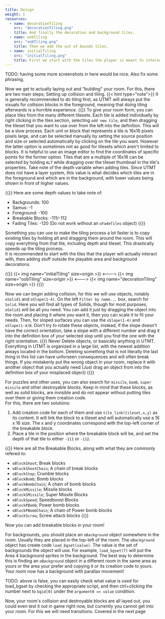 ```yaml
---
title: Design
weight: 1
resources:
  - name: decorationTiling
    src: "decorationTiling.png"
    title: And finally the decoration and background tiles.
  - name: oobTiling
    src: "oobTiling.png"
    title: Then we add the out of bounds tiles.
  - name: initialTiling
    src: "initialTiling.png"
    title: First we start with the tiles the player is meant to interact with.
---
```


TODO: having some more screenshots in here would be nice. Also fix some phrasing.

Now we get to actually laying out and "building" your room. For this, there are two main steps; Setting up collision and tiling.
{{< hint type="note">}}
It is generally recommended to do tiling first, as UTMT will always put the visuals for collision blocks in the foreground, meaning that doing tiling afterwards is a horrible experience. 
{{</hint>}}
To give your room form, you can place tiles from the many different tilesets. Each tile is added individually by right clicking in the tiles section, selecting `add new tile`, and then dragging the tileset that you want to use over from the left into the definition. This will be a slow process. Each unit or block that represents a tile is 16x16 pixels pixels large, and can be selected manually by setting the source position and size or selected automatically by clicking on the tile you want. However the latter option is sometimes not as good for tilesets which aren't limited to blocks. It is helpful to use an image editor to find the coordinates of specific points for the former option. Tiles that are a multiple of 16x16 can be selected by holding `ALT` while dragging over the tileset thumbnail in the tile's properties.
Take note of the depth variable when adding tiles. Since UTMT does not have a layer system, this value is what decides which tiles are in the foreground and which are in the background, with lower values being shown in front of higher values.

{{<hint type="tip">}}
Here are some depth values to take note of:
- Backgrounds: 100
- Samus: -1
- Foreground: -100
- Breakable Blocks: -111/-112
- Fading Tiles: -120 (Do not work without an `oFadeTiles` object)
{{</hint>}}

Something you can use to make the tiling process a lot faster is to copy existing tiles by holding alt and dragging them around the room. This will copy everything from that tile, including depth and tileset. This drastically speeds up the tiling process.  
It is recommended to start with the tiles that the player will actually interact with, then adding stuff outside the playable area and background decorations.

{{<columns>}}
{{< img name="initialTiling" size=origin >}}
<--->
{{< img name="oobTiling" size=origin >}}
<--->
{{< img name="decorationTiling" size=origin >}}
{{</columns>}}

Now we can begin adding collision, for this we will use objects, notably `oSolid1` and `oSlope(1-4)`. On the left `Filter by name...` box, search for `Solid`. Here you will find all types of Solids, though for most purposes, `oSolid1` will be all you need. You can add it just by dragging the object into the room and placing it where you want it, then you can scale it to fit your needs. Then, for sloped surfaces you can use the `oSlope(1-4)` and `oSlope(1-4)B`. Don't try to rotate these objects, instead, if the slope doesn't have the correct orientation, take a slope with a different number and drag it into the definition box of your selected slop until you find the one with the right orientation.
{{<hint type="warning">}}
Never Delete objects, or basically anything in UTMT. Everything in UTMT is organized in a large list, with the newest addition always located in the bottom. Deleting something that is not literally the last thing in this list can have unforseen consequences and will often break things. If you mistakenly put the wrong object in your room, replace it with another object that you actually need (Just drag an object from into the definition box of your misplaced object)
{{</hint>}}

For puzzles and other uses, you can also search for `missile`, `bomb`, `super missile` and other destroyable blocks. Keep in mind that these blocks, as well as solid blocks, are invisible and do not appear without putting tiles over them or giving them creation code.  
For this, there are two solutions:
1. Add creation code for each of them and use `tile_link(tileset,x,y)` as its content. It will link the block to a tileset and will automatically use a 16 x 16 size. The x and y coordinates correspond with the top-left corner of the breakable block. 
2. Place a tile in the position where the breakable block will be, and set the depth of that tile to either `-111` or `-112`.

{{<hint type="tip">}}
Here are all the Breakable Blocks, along with what they are commonly refered to:
- `oBlockShoot`; Break blocks
- `oBlockShootChain`; A chain of break blocks
- `oBlockStep`; Crumble blocks
- `oBlockBomb`; Bomb blocks
- `oBlockBombChain`; A chain of bomb blocks
- `oBlockMissile`; Missile blocks
- `oBlockSMissile`; Super Missile Blocks
- `oBlockSpeed`; Speedboost Blocks
- `oBlockPBomb`; Power bomb blocks
- `oBlockPBombChain`; A chain of Power bomb blocks
- `oBlockScrew`; Screw attack blocks
{{</hint>}}

Now you can add breakable blocks in your room!  

For backgrounds, you should place an `oBackground` object somewhere in the room. Usually they are placed in the top-left of the room. The `oBackground` object has create code `load_bgset(value)`. The value is the set of backgrounds the object will use. For example, `load_bgset(7)` will put the Area 4 background sprites in the background. The best way to determine this is finding an `oBackground` object in a different room in the same area as yours or the area your prefer and copying it or its creation code to yours. Your room now has a background with parallax movement!

TODO: above is false, you can easily check what value is used for load_bgset by checking the appropriate script, and then ctrl+clicking the number next to `bgid[0]` under the `argument0 == value` condition.

Now, your room's collision and destroyable blocks are all layed out, you could even test it out in game right now, but currently you cannot get into your room. For this we will need transitions. Covered in the next page